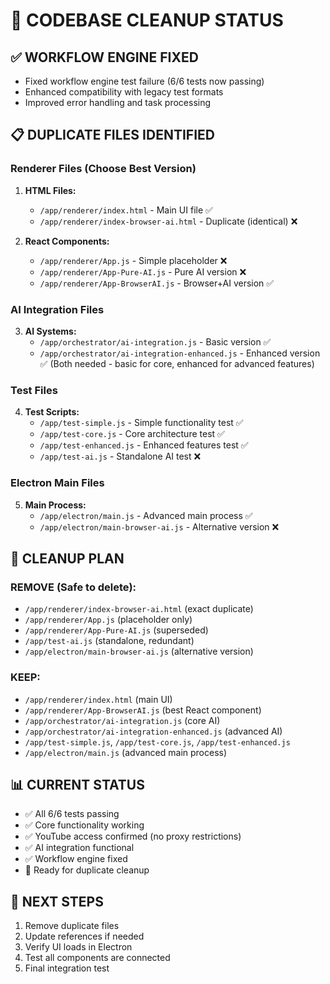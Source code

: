 # 🧹 CODEBASE CLEANUP STATUS

## ✅ WORKFLOW ENGINE FIXED
- Fixed workflow engine test failure (6/6 tests now passing)
- Enhanced compatibility with legacy test formats
- Improved error handling and task processing

## 📋 DUPLICATE FILES IDENTIFIED

### Renderer Files (Choose Best Version)
1. **HTML Files:**
   - `/app/renderer/index.html` - Main UI file ✅
   - `/app/renderer/index-browser-ai.html` - Duplicate (identical) ❌

2. **React Components:**
   - `/app/renderer/App.js` - Simple placeholder ❌
   - `/app/renderer/App-Pure-AI.js` - Pure AI version ❌ 
   - `/app/renderer/App-BrowserAI.js` - Browser+AI version ✅

### AI Integration Files
3. **AI Systems:**
   - `/app/orchestrator/ai-integration.js` - Basic version ✅
   - `/app/orchestrator/ai-integration-enhanced.js` - Enhanced version ✅
   (Both needed - basic for core, enhanced for advanced features)

### Test Files
4. **Test Scripts:**
   - `/app/test-simple.js` - Simple functionality test ✅
   - `/app/test-core.js` - Core architecture test ✅ 
   - `/app/test-enhanced.js` - Enhanced features test ✅
   - `/app/test-ai.js` - Standalone AI test ❌

### Electron Main Files
5. **Main Process:**
   - `/app/electron/main.js` - Advanced main process ✅
   - `/app/electron/main-browser-ai.js` - Alternative version ❌

## 🎯 CLEANUP PLAN

### REMOVE (Safe to delete):
- `/app/renderer/index-browser-ai.html` (exact duplicate)
- `/app/renderer/App.js` (placeholder only)
- `/app/renderer/App-Pure-AI.js` (superseded)
- `/app/test-ai.js` (standalone, redundant)
- `/app/electron/main-browser-ai.js` (alternative version)

### KEEP:
- `/app/renderer/index.html` (main UI)
- `/app/renderer/App-BrowserAI.js` (best React component)
- `/app/orchestrator/ai-integration.js` (core AI)
- `/app/orchestrator/ai-integration-enhanced.js` (advanced AI)
- `/app/test-simple.js`, `/app/test-core.js`, `/app/test-enhanced.js`
- `/app/electron/main.js` (advanced main process)

## 📊 CURRENT STATUS
- ✅ All 6/6 tests passing
- ✅ Core functionality working
- ✅ YouTube access confirmed (no proxy restrictions)
- ✅ AI integration functional
- ✅ Workflow engine fixed
- 🔄 Ready for duplicate cleanup

## 🎯 NEXT STEPS
1. Remove duplicate files
2. Update references if needed
3. Verify UI loads in Electron
4. Test all components are connected
5. Final integration test